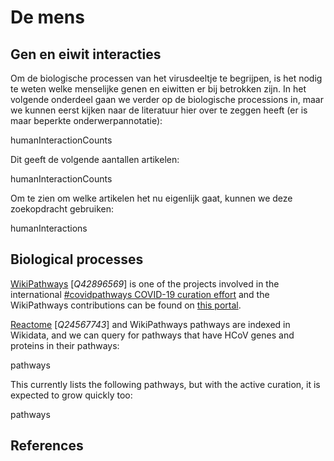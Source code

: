 # De mens

## Gen en eiwit interacties

Om de biologische processen van het virusdeeltje te begrijpen,
is het nodig te weten welke menselijke genen en eiwitten er bij
betrokken zijn. In het volgende onderdeel gaan we verder op de
biologische processions in, maar we kunnen eerst kijken naar
de literatuur hier over te zeggen heeft (er is maar beperkte
onderwerpannotatie):

<sparql>humanInteractionCounts</sparql>

Dit geeft de volgende aantallen artikelen:

<out>humanInteractionCounts</out>

Om te zien om welke artikelen het nu eigenlijk gaat, kunnen
we deze zoekopdracht gebruiken:

<sparql>humanInteractions</sparql>

## Biological processes

[WikiPathways](https://wikipathways.org/) [<cite>Q42896569</cite>]
is one of the projects involved in the international
[#covidpathways COVID-19 curation effort](https://covid.pages.uni.lu/map_curation)
and the WikiPathways contributions can be found
on [this portal](http://covid.wikipathways.org/).

[Reactome](http://reactome.org/) [<cite>Q24567743</cite>] and WikiPathways pathways are indexed in Wikidata,
and we can query for pathways that have HCoV genes and proteins in their
pathways:

<sparql>pathways</sparql>

This currently lists the following pathways, but with the active curation,
it is expected to grow quickly too:

<out>pathways</out>

## References

<references/>
